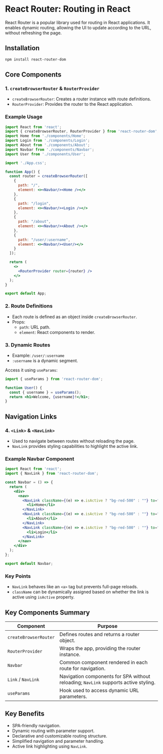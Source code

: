 # React Router: Routing in React

React Router is a popular library used for routing in React applications. It enables dynamic routing, allowing the UI to update according to the URL, without refreshing the page.

## Installation

```bash
npm install react-router-dom
```

## Core Components

### 1. `createBrowserRouter` & `RouterProvider`
- `createBrowserRouter`: Creates a router instance with route definitions.
- `RouterProvider`: Provides the router to the React application.

### Example Usage

```jsx
import React from 'react';
import { createBrowserRouter, RouterProvider } from 'react-router-dom';
import Home from './components/Home';
import Login from './components/Login';
import About from './components/About';
import Navbar from './components/Navbar';
import User from './components/User';

import './App.css';

function App() {
  const router = createBrowserRouter([
    {
      path: "/",
      element: <><Navbar/><Home /></>
    },
    {
      path: "/login",
      element: <><Navbar/><Login /></>
    },
    {
      path: "/about",
      element: <><Navbar/><About /></>
    },
    {
      path: "/user/:username",
      element: <><Navbar/><User/></>
    }
  ]);

  return (
    <>
      <RouterProvider router={router} />
    </>
  );
}

export default App;
```

### 2. Route Definitions
- Each route is defined as an object inside `createBrowserRouter`.
- Props:
  - `path`: URL path.
  - `element`: React components to render.

### 3. Dynamic Routes
- Example: `/user/:username`
- `:username` is a dynamic segment.

Access it using `useParams`:

```jsx
import { useParams } from 'react-router-dom';

function User() {
  const { username } = useParams();
  return <h1>Welcome, {username}!</h1>;
}
```

## Navigation Links

### 4. `<Link>` & `<NavLink>`
- Used to navigate between routes without reloading the page.
- `NavLink` provides styling capabilities to highlight the active link.

### Example Navbar Component

```jsx
import React from 'react';
import { NavLink } from 'react-router-dom';

const Navbar = () => {
  return (
    <div>
      <nav>
        <NavLink className={(e) => e.isActive ? "bg-red-500" : ""} to="/">
          <li>Home</li>
        </NavLink>
        <NavLink className={(e) => e.isActive ? "bg-red-500" : ""} to="/about">
          <li>About</li>
        </NavLink>
        <NavLink className={(e) => e.isActive ? "bg-red-500" : ""} to="/login">
          <li>Login</li>
        </NavLink>
      </nav>
    </div>
  );
};

export default Navbar;
```

### Key Points
- `NavLink` behaves like an `<a>` tag but prevents full-page reloads.
- `className` can be dynamically assigned based on whether the link is active using `isActive` property.

## Key Components Summary

| Component             | Purpose                                                                                     |
|----------------------|---------------------------------------------------------------------------------------------|
| `createBrowserRouter`| Defines routes and returns a router object.                                                  |
| `RouterProvider`     | Wraps the app, providing the router instance.                                                |
| `Navbar`             | Common component rendered in each route for navigation.                                      |
| `Link` / `NavLink`   | Navigation components for SPA without reloading; `NavLink` supports active styling.           |
| `useParams`          | Hook used to access dynamic URL parameters.                                                  |

## Key Benefits
- SPA-friendly navigation.
- Dynamic routing with parameter support.
- Declarative and customizable routing structure.
- Simplified navigation and parameter handling.
- Active link highlighting using `NavLink`.

